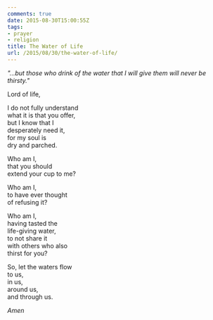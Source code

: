 ```yaml
---
comments: true
date: 2015-08-30T15:00:55Z
tags:
- prayer
- religion
title: The Water of Life
url: /2015/08/30/the-water-of-life/
---
```


*"...but those who drink of the water that I will give them will never be thirsty."*

Lord of life,  

I do not fully understand  
what it is that you offer,  
but I know that I  
desperately need it,  
for my soul is  
dry and parched.

Who am I,  
that you should  
extend your cup to me?

Who am I,  
to have ever thought  
of refusing it?

Who am I,  
having tasted the  
life-giving water,  
to not share it  
with others who also  
thirst for you?

So, let the waters flow  
to us,  
in us,  
around us,  
and through us.

*Amen*
